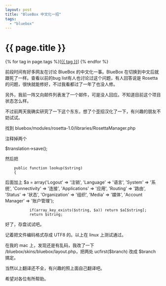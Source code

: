 ```yaml
---
layout: post
title: "BlueBox 中文化一招"
tags:
  - "bluebox"
---
```


# {{ page.title }}

<div class="tags">
{% for tag in page.tags %}[<a class="tag" href="/tags.html#{{ tag }}">{{ tag }}</a>] {% endfor %}
</div>


前段时间有好多网友在讨论 BlueBox 的中文化一事。BlueBox 在切换到中文后就跟死了一样。查看以前的bug list有人也讨论过这个问题，有人回答说是 Rosetta 的问题，很快就能修好，不过我看都过了一年了也没人修。

另外，我前一阵又向邮件列表发了一个邮件，可是没人回应。不知道目前这个项目状态怎么样。

不过前两天我确实研究了一下这个东东，想了个歪招汉化了一下，有兴趣的朋友不妨试试。

找到 bluebox/modules/rosetta-1.0/libraries/RosettaManager.php

注释掉两个 

  $translation->save();

然后把

        public function lookup($string)
        {

后面加上
               $a = array('Logout' => '注销',
                       'Language' => '语言',
                       'System' => '系统',
                       'Connectivity' => '连接',
                       'Applications' => '应用',
                       'Routing' => '路由',
                       'Status' => '状态',
                       'Organization' => '组织',
                       'Media' => '媒体',
                       'Account Manager' => '账户管理');

               if(array_key_exists($string, $a)) return $a[$string];
               return $string;


好了，存盘试试吧。

记着把文件编码格式存成  UTF8 的。以上在  linux 上测试通过。

在我的 mac  上，发现还是有乱码，我改了一下  /bluebox/skins/bluebox/layout.php，把两处 ucfirst($branch)  改成  $branch 搞定。

当然以上翻译还不全，有兴趣的照上面自己翻译吧。

希望对各位有所帮助。
